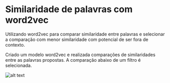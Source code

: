 # Similaridade de palavras com word2vec
Utilizando word2vec para comparar similaridade entre palavras e selecionar a comparação com menor similaridade com potencial de ser fora de contexto.

Criado um modelo word2vec e realizada comparações de similaridades entre as palavras propostas.
A comparação abaixo de um filtro é selecionada.

![alt text](https://github.com/kennynakamura/word2vec/blob/main/PRINT.png?raw=true)

